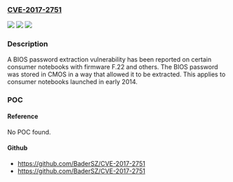 ### [CVE-2017-2751](https://cve.mitre.org/cgi-bin/cvename.cgi?name=CVE-2017-2751)
![](https://img.shields.io/static/v1?label=Product&message=HP%20240%20G1%20Notebook%20PC%20and%20certain%20other%20consumer%20notebooks&color=blue)
![](https://img.shields.io/static/v1?label=Version&message=n%2Fa&color=blue)
![](https://img.shields.io/static/v1?label=Vulnerability&message=The%20BIOS%20password%20was%20stored%20in%20CMOS%20in%20a%20way%20that%20allowed%20it%20to%20be%20extracted&color=brighgreen)

### Description

A BIOS password extraction vulnerability has been reported on certain consumer notebooks with firmware F.22 and others. The BIOS password was stored in CMOS in a way that allowed it to be extracted. This applies to consumer notebooks launched in early 2014.

### POC

#### Reference
No POC found.

#### Github
- https://github.com/BaderSZ/CVE-2017-2751
- https://github.com/BaderSZ/CVE-2017-2751

